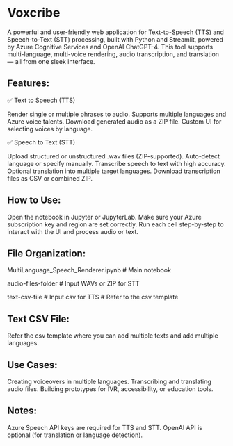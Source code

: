 # Voxcribe
A powerful and user-friendly web application for Text-to-Speech (TTS) and Speech-to-Text (STT) processing, built with Python and Streamlit, powered by Azure Cognitive Services and OpenAI ChatGPT-4. This tool supports multi-language, multi-voice rendering, audio transcription, and translation — all from one sleek interface.

## Features:

✅ Text to Speech (TTS)

Render single or multiple phrases to audio.
Supports multiple languages and Azure voice talents.
Download generated audio as a ZIP file.
Custom UI for selecting voices by language.

✅ Speech to Text (STT)

Upload structured or unstructured .wav files (ZIP-supported).
Auto-detect language or specify manually.
Transcribe speech to text with high accuracy.
Optional translation into multiple target languages.
Download transcription files as CSV or combined ZIP.

## How to Use:

Open the notebook in Jupyter or JupyterLab.
Make sure your Azure subscription key and region are set correctly.
Run each cell step-by-step to interact with the UI and process audio or text.

## File Organization:

MultiLanguage_Speech_Renderer.ipynb   # Main notebook

audio-files-folder             # Input WAVs or ZIP for STT

text-csv-file                 # Input csv for TTS # Refer to the csv template

## Text CSV File:

Refer the csv template where you can add multiple texts and add multiple languages.

## Use Cases:

Creating voiceovers in multiple languages.
Transcribing and translating audio files.
Building prototypes for IVR, accessibility, or education tools.

## Notes:

Azure Speech API keys are required for TTS and STT.
OpenAI API is optional (for translation or language detection).


